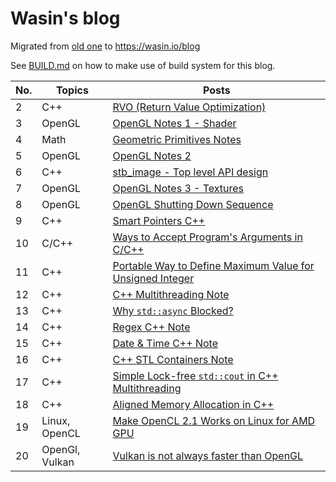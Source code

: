 # Wasin's blog

Migrated from [old one](https://blog.wasin.io) to https://wasin.io/blog

See [BUILD.md](https://github.com/haxpor/blog2/blob/master/BUILD.md) on how to make use of build system
for this blog.

| No. | Topics | Posts |
|----|------------|---------------------------------------------|
| 2 | C++ | [RVO (Return Value Optimization)](https://wasin.io/blog/2_rvo.html) |
| 3 | OpenGL | [OpenGL Notes 1 - Shader](https://wasin.io/blog/3_opengl-note1.html) |
| 4 | Math | [Geometric Primitives Notes](https://wasin.io/blog/4_geometric-primitives-note.html) |
| 5 | OpenGL | [OpenGL Notes 2](https://wasin.io/blog/5_opengl-note2.html) |
| 6 | C++ | [stb_image - Top level API design](https://wasin.io/blog/6_stb_image_toplevel_apidesign.html) |
| 7 | OpenGL | [OpenGL Notes 3 - Textures](https://wasin.io/blog/7_opengl-note3.html) |
| 8 | OpenGL | [OpenGL Shutting Down Sequence](https://wasin.io/blog/8_opengl-shutdown-sequence.html) |
| 9 | C++ | [Smart Pointers C++](https://wasin.io/blog/9_smartpointer-cpp.html) |
| 10 | C/C++ | [Ways to Accept Program's Arguments in C/C++](https://wasin.io/blog/10_accept-program-arguments-cpp.html) |
| 11 | C++ | [Portable Way to Define Maximum Value for Unsigned Integer](https://wasin.io/blog/11_portable-define-max-unsigned-int.html) |
| 12 | C++ | [C++ Multithreading Note](https://wasin.io/blog/12_multithreading-cpp-note.html) |
| 13 | C++ | [Why `std::async` Blocked?](https://wasin.io/blog/13_why-std-async-blocked.html) |
| 14 | C++ | [Regex C++ Note](https://wasin.io/blog/14_regex-cpp-note.html) |
| 15 | C++ | [Date & Time C++ Note](https://wasin.io/blog/15_date-and-time-cpp-note.html) |
| 16 | C++ | [C++ STL Containers Note](https://wasin.io/blog/16_STL-containers-cpp-note.html) |
| 17 | C++ | [Simple Lock-free `std::cout` in C++ Multithreading](https://wasin.io/blog/17_simple-lock-free-std-cout-cpp-multithreading.html) |
| 18 | C++ | [Aligned Memory Allocation in C++](https://wasin.io/blog/18_aligned-memory-alloc-cpp.html) |
| 19 | Linux, OpenCL | [Make OpenCL 2.1 Works on Linux for AMD GPU](https://wasin.io/blog/19_make-opencl2-1-works-on-linux-for-AMD-gpu.html) |
| 20 | OpenGl, Vulkan | [Vulkan is not always faster than OpenGL](https://wasin.io/blog/20_vulkan-not-always-faster-opengl.html) |

